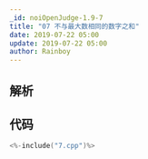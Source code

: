 ```yaml
---
_id: noiOpenJudge-1.9-7
title: "07 不与最大数相同的数字之和"
date: 2019-07-22 05:00
update: 2019-07-22 05:00
author: Rainboy
---
```


## 解析

## 代码

```c
<%-include("7.cpp")%>
```

